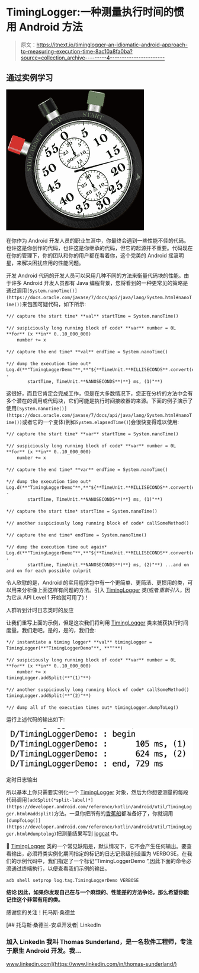 # TimingLogger:一种测量执行时间的惯用 Android 方法

> 原文：<https://itnext.io/timinglogger-an-idiomatic-android-approach-to-measuring-execution-time-8ac10a8fa0ba?source=collection_archive---------4----------------------->

## 通过实例学习

![](img/177c9fc6dc5b6dccaf0b5894c00702e4.png)

在你作为 Android 开发人员的职业生涯中，你最终会遇到一些性能不佳的代码。也许这是你创作的代码，也许这是你继承的代码，但它的起源并不重要。代码现在在你的管理下，你的团队和你的用户都在看着你，这个完美的 Android 摇滚明星，来解决困扰应用的性能问题。

开发 Android 代码的开发人员可以采用几种不同的方法来衡量代码块的性能。由于许多 Android 开发人员都有 Java 编程背景，您将看到的一种更常见的策略是通过调用`[System.nanoTime()](https://docs.oracle.com/javase/7/docs/api/java/lang/System.html#nanoTime())`来包围可疑代码，如下所示:

```
*// capture the start time* **val** startTime = System.nanoTime()

*// suspiciously long running block of code* **var** number = 0L
**for** (x **in** 0..10_000_000)
    number += x

*// capture the end time* **val** endTime = System.nanoTime()

*// dump the execution time out* Log.d(**"TimingLoggerDemo"**,**"${**TimeUnit.**MILLISECONDS**.convert(endTime -
        startTime, TimeUnit.**NANOSECONDS**)**} ms, (1)"**)
```

这很好，而且它肯定会完成工作，但是在大多数情况下，您正在分析的方法中会有多个潜在的调用或代码块，它们可能是执行时间接收器的来源。下面的例子演示了使用`[System.nanoTime()](https://docs.oracle.com/javase/7/docs/api/java/lang/System.html#nanoTime())`或者它的一个变体(例如`System.elapsedTime()`)会很快变得难以使用:

```
*// capture the start time* **var** startTime = System.nanoTime()

*// suspiciously long running block of code* **var** number = 0L
**for** (x **in** 0..10_000_000)
    number += x

*// capture the end time* **var** endTime = System.nanoTime()

*// dump the execution time out* Log.d(**"TimingLoggerDemo"**,**"${**TimeUnit.**MILLISECONDS**.convert(endTime -
        startTime, TimeUnit.**NANOSECONDS**)**} ms, (1)"**)

*// capture the start time* startTime = System.nanoTime()

*// another suspiciously long running block of code* callSomeMethod()

*// capture the end time* endTime = System.nanoTime()

*// dump the execution time out again* Log.d(**"TimingLoggerDemo"**,**"${**TimeUnit.**MILLISECONDS**.convert(endTime -
        startTime, TimeUnit.**NANOSECONDS**)**} ms, (2)"**) ...and on and on for each possible culprit
```

令人欣慰的是，Android 的实用程序包中有一个更简单、更简洁、更惯用的类，可以用来分析像上面这样有问题的方法。引入 [TimingLogger](https://developer.android.com/reference/android/util/TimingLogger) 类(或者*重新引入*，因为它从 API Level 1 开始就可用了)！

人群听到计时日志类时的反应

让我们重写上面的示例，但是这次我们将利用 [TimingLogger](https://developer.android.com/reference/kotlin/android/util/TimingLogger.html) 类来捕获执行时间度量。我们走吧。是的，是的，我们会:

```
*// instantiate a timing logger* **val** timingLogger = TimingLogger(**"TimingLoggerDemo"**, **""**)

*// suspiciously long running block of code* **var** number = 0L
**for** (x **in** 0..10_000_000)
    number += x
timingLogger.addSplit(**"(1)"**)

*// another suspiciously long running block of code* callSomeMethod()
timingLogger.addSplit(**"(2)"**)

*// dump all of the execution times out* timingLogger.dumpToLog()
```

运行上述代码的输出如下:

![](img/2cd7932e60ac372136a05bbeaa8b0714.png)

定时日志输出

所以基本上你只需要实例化一个 [TimingLogger](https://developer.android.com/reference/kotlin/android/util/TimingLogger.html) 对象，然后为你想要测量的每段代码调用`[addSplit(*split-label)*](https://developer.android.com/reference/kotlin/android/util/TimingLogger.html#addsplit)`方法。一旦你把所有的[香蕉船](https://www.braums.com/wp-content/uploads/2018/06/BananaSpit.jpg)都准备好了，你就调用`[dumpToLog()](https://developer.android.com/reference/kotlin/android/util/TimingLogger.html#dumptolog)`把测量结果写到 [logcat](https://developer.android.com/studio/command-line/logcat) 中。

🔔 [TimingLogger](https://developer.android.com/reference/kotlin/android/util/TimingLogger.html) 类的一个常见缺陷是，默认情况下，它不会产生任何输出。要查看输出，必须将类实例化期间指定的标记的日志记录级别设置为 VERBOSE。在我们的示例代码中，我们指定了一个标记“TimingLoggerDemo ”,因此下面的命令必须通过终端执行，以便查看我们示例的输出。

```
adb shell setprop log.tag.TimingLoggerDemo VERBOSE
```

**结论
因此，如果你发现自己在与一个麻烦的、性能差的方法争论，那么希望你能记住这个非常有用的类。**

感谢您的关注！托马斯·桑德兰

[](https://www.linkedin.com/in/thomas-sunderland/) [## 托马斯·桑德兰-安卓开发者| LinkedIn

### 加入 LinkedIn 我叫 Thomas Sunderland，是一名软件工程师，专注于原生 Android 开发。我…

www.linkedin.com](https://www.linkedin.com/in/thomas-sunderland/)